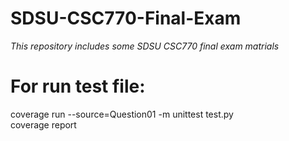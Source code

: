 # SDSU-CSC770-Final-Exam
*This repository includes some SDSU CSC770 final exam matrials*   

# For run test file:
coverage run --source=Question01 -m unittest test.py   
coverage report

